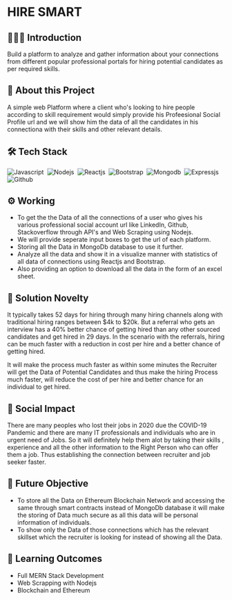 # HIRE SMART
## 👨🏻‍💻&nbsp;Introduction
Build a platform to analyze and gather information about your connections from different popular professional portals for hiring potential candidates as per required skills.

## 🔭&nbsp;About this Project
A simple web Platform where a client who's looking to hire people according to skill requirement would simply provide his Profeesional Social Profile url and we will show him the data of all the candidates in his connectiona with their skills and other relevant details.

## 🛠️&nbsp;Tech Stack
![Javascript](https://img.shields.io/badge/javascript%20-%23323330.svg?&style=for-the-badge&logo=javascript&logoColor=%23F7DF1E)&nbsp;
![Nodejs](https://img.shields.io/badge/node.js%20-%2343853D.svg?&style=for-the-badge&logo=node.js&logoColor=white)&nbsp;
![Reactjs](https://img.shields.io/badge/react%20-%2320232a.svg?&style=for-the-badge&logo=react&logoColor=%2361DAFB)&nbsp;
![Bootstrap](https://img.shields.io/badge/bootstrap%20-%23563D7C.svg?&style=for-the-badge&logo=bootstrap&logoColor=white)&nbsp;
![Mongodb](https://img.shields.io/badge/MongoDB-%234ea94b.svg?&style=for-the-badge&logo=mongodb&logoColor=white)&nbsp;
![Expressjs](https://img.shields.io/badge/express.js%20-%23404d59.svg?&style=for-the-badge)&nbsp;
![Github](https://img.shields.io/badge/github%20-%23121011.svg?&style=for-the-badge&logo=github&logoColor=white)&nbsp;

## ⚙️&nbsp;Working

 - To get the the Data of all the connections of a user who gives his various professional social account url like LinkedIn, Github, Stackoverflow through API's and Web Scraping using Nodejs.
 - We will provide seperate input boxes to get the url of each platform.
 - Storing all the Data in MongoDb database to use it further.
 - Analyze all the data and show it in a visualize manner with statistics of all data of connections using Reactjs and Bootstrap.
 - Also providing an option to download all the data in the form of an excel sheet.

## 🎯&nbsp;Solution Novelty
It typically takes 52 days for hiring through many hiring channels along with traditional hiring ranges between $4k to $20k. But a referral who gets an interview has a 40% better chance of getting hired than any other sourced candidates and get hired in 29 days. In the scenario with the referrals, hiring can be much faster with a reduction in cost per hire and a better chance of getting hired.

It will make the process much faster as within some minutes the Recruiter will get the Data of Potential Candidates and thus make the hiring Process much faster, will reduce the cost of per hire and better chance for an individual to get hired.

## 🤝&nbsp;Social Impact
There are many peoples who lost their jobs in 2020 due the COVID-19 Pandemic and there are many IT professionals and individuals who are in urgent need of Jobs. So it will definitely help them alot by taking their skills , experience and all the other information to the Right Person who can offer them a job. Thus establishing the connection between recruiter and job seeker faster.

## 🧭&nbsp;Future Objective
 - To store all the Data on Ethereum Blockchain Network and accessing the same through smart contracts instead of MongoDb database it will make the storing of Data much secure as all this data will be personal information of individuals.
 - To show only the Data of those connections which has the relevant skillset which the recruiter is looking for instead of showing all the Data.

## 📗&nbsp;Learning Outcomes

 - Full MERN Stack Development
 - Web Scrapping with Nodejs
 - Blockchain and Ethereum
